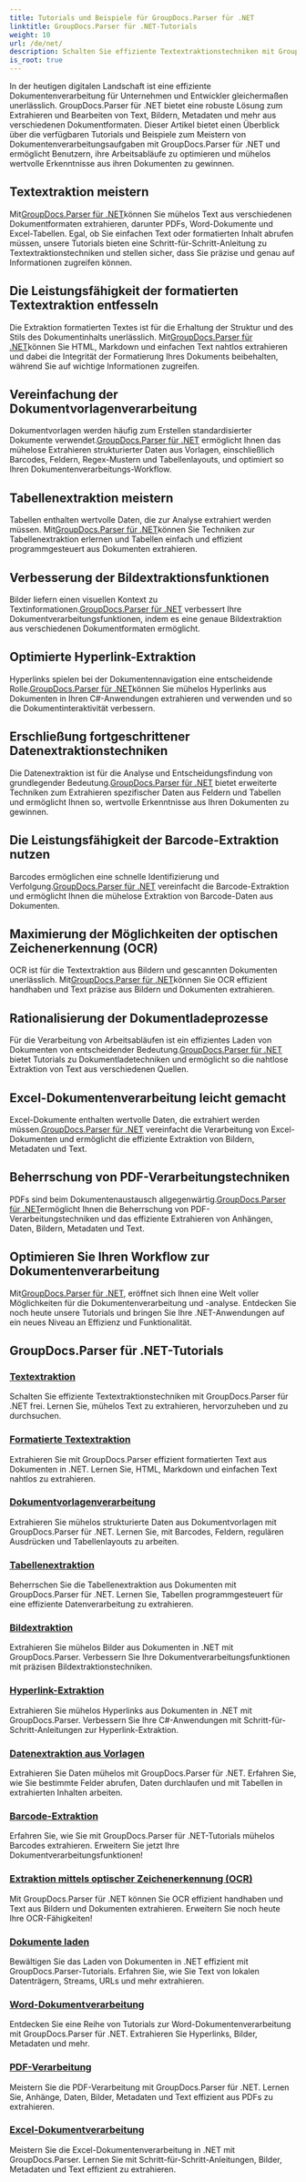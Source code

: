 ```yaml
---
title: Tutorials und Beispiele für GroupDocs.Parser für .NET
linktitle: GroupDocs.Parser für .NET-Tutorials
weight: 10
url: /de/net/
description: Schalten Sie effiziente Textextraktionstechniken mit GroupDocs.Parser für .NET frei. Extrahieren, markieren und durchsuchen Sie Text nahtlos für eine verbesserte Dokumentverarbeitung.
is_root: true
---
```

In der heutigen digitalen Landschaft ist eine effiziente Dokumentenverarbeitung für Unternehmen und Entwickler gleichermaßen unerlässlich. GroupDocs.Parser für .NET bietet eine robuste Lösung zum Extrahieren und Bearbeiten von Text, Bildern, Metadaten und mehr aus verschiedenen Dokumentformaten. Dieser Artikel bietet einen Überblick über die verfügbaren Tutorials und Beispiele zum Meistern von Dokumentenverarbeitungsaufgaben mit GroupDocs.Parser für .NET und ermöglicht Benutzern, ihre Arbeitsabläufe zu optimieren und mühelos wertvolle Erkenntnisse aus ihren Dokumenten zu gewinnen.

## Textextraktion meistern
 Mit[GroupDocs.Parser für .NET](./text-extraction/)können Sie mühelos Text aus verschiedenen Dokumentformaten extrahieren, darunter PDFs, Word-Dokumente und Excel-Tabellen. Egal, ob Sie einfachen Text oder formatierten Inhalt abrufen müssen, unsere Tutorials bieten eine Schritt-für-Schritt-Anleitung zu Textextraktionstechniken und stellen sicher, dass Sie präzise und genau auf Informationen zugreifen können.

## Die Leistungsfähigkeit der formatierten Textextraktion entfesseln
 Die Extraktion formatierten Textes ist für die Erhaltung der Struktur und des Stils des Dokumentinhalts unerlässlich. Mit[GroupDocs.Parser für .NET](./formatted-text-extraction/)können Sie HTML, Markdown und einfachen Text nahtlos extrahieren und dabei die Integrität der Formatierung Ihres Dokuments beibehalten, während Sie auf wichtige Informationen zugreifen.

## Vereinfachung der Dokumentvorlagenverarbeitung
 Dokumentvorlagen werden häufig zum Erstellen standardisierter Dokumente verwendet.[GroupDocs.Parser für .NET](./document-template-processing/) ermöglicht Ihnen das mühelose Extrahieren strukturierter Daten aus Vorlagen, einschließlich Barcodes, Feldern, Regex-Mustern und Tabellenlayouts, und optimiert so Ihren Dokumentenverarbeitungs-Workflow.

## Tabellenextraktion meistern
Tabellen enthalten wertvolle Daten, die zur Analyse extrahiert werden müssen. Mit[GroupDocs.Parser für .NET](./table-extraction/)können Sie Techniken zur Tabellenextraktion erlernen und Tabellen einfach und effizient programmgesteuert aus Dokumenten extrahieren.

## Verbesserung der Bildextraktionsfunktionen
 Bilder liefern einen visuellen Kontext zu Textinformationen.[GroupDocs.Parser für .NET](./image-extraction/) verbessert Ihre Dokumentverarbeitungsfunktionen, indem es eine genaue Bildextraktion aus verschiedenen Dokumentformaten ermöglicht.

## Optimierte Hyperlink-Extraktion
 Hyperlinks spielen bei der Dokumentennavigation eine entscheidende Rolle.[GroupDocs.Parser für .NET](./hyperlink-extraction/)können Sie mühelos Hyperlinks aus Dokumenten in Ihren C#-Anwendungen extrahieren und verwenden und so die Dokumentinteraktivität verbessern.

## Erschließung fortgeschrittener Datenextraktionstechniken
 Die Datenextraktion ist für die Analyse und Entscheidungsfindung von grundlegender Bedeutung.[GroupDocs.Parser für .NET](./data-extraction-from-templates/) bietet erweiterte Techniken zum Extrahieren spezifischer Daten aus Feldern und Tabellen und ermöglicht Ihnen so, wertvolle Erkenntnisse aus Ihren Dokumenten zu gewinnen.

## Die Leistungsfähigkeit der Barcode-Extraktion nutzen
Barcodes ermöglichen eine schnelle Identifizierung und Verfolgung.[GroupDocs.Parser für .NET](./barcode-extraction/) vereinfacht die Barcode-Extraktion und ermöglicht Ihnen die mühelose Extraktion von Barcode-Daten aus Dokumenten.

## Maximierung der Möglichkeiten der optischen Zeichenerkennung (OCR)
 OCR ist für die Textextraktion aus Bildern und gescannten Dokumenten unerlässlich. Mit[GroupDocs.Parser für .NET](./ocr-extraction/)können Sie OCR effizient handhaben und Text präzise aus Bildern und Dokumenten extrahieren.

## Rationalisierung der Dokumentladeprozesse
 Für die Verarbeitung von Arbeitsabläufen ist ein effizientes Laden von Dokumenten von entscheidender Bedeutung.[GroupDocs.Parser für .NET](./document-loading/) bietet Tutorials zu Dokumentladetechniken und ermöglicht so die nahtlose Extraktion von Text aus verschiedenen Quellen.

## Excel-Dokumentenverarbeitung leicht gemacht
 Excel-Dokumente enthalten wertvolle Daten, die extrahiert werden müssen.[GroupDocs.Parser für .NET](./excel-document-processing/) vereinfacht die Verarbeitung von Excel-Dokumenten und ermöglicht die effiziente Extraktion von Bildern, Metadaten und Text.

## Beherrschung von PDF-Verarbeitungstechniken
 PDFs sind beim Dokumentenaustausch allgegenwärtig.[GroupDocs.Parser für .NET](./pdf-processing/)ermöglicht Ihnen die Beherrschung von PDF-Verarbeitungstechniken und das effiziente Extrahieren von Anhängen, Daten, Bildern, Metadaten und Text.

## Optimieren Sie Ihren Workflow zur Dokumentenverarbeitung
 Mit[GroupDocs.Parser für .NET](./word-document-processing/), eröffnet sich Ihnen eine Welt voller Möglichkeiten für die Dokumentenverarbeitung und -analyse. Entdecken Sie noch heute unsere Tutorials und bringen Sie Ihre .NET-Anwendungen auf ein neues Niveau an Effizienz und Funktionalität.

## GroupDocs.Parser für .NET-Tutorials
### [Textextraktion](./text-extraction/)
Schalten Sie effiziente Textextraktionstechniken mit GroupDocs.Parser für .NET frei. Lernen Sie, mühelos Text zu extrahieren, hervorzuheben und zu durchsuchen.
### [Formatierte Textextraktion](./formatted-text-extraction/)
Extrahieren Sie mit GroupDocs.Parser effizient formatierten Text aus Dokumenten in .NET. Lernen Sie, HTML, Markdown und einfachen Text nahtlos zu extrahieren.
### [Dokumentvorlagenverarbeitung](./document-template-processing/)
Extrahieren Sie mühelos strukturierte Daten aus Dokumentvorlagen mit GroupDocs.Parser für .NET. Lernen Sie, mit Barcodes, Feldern, regulären Ausdrücken und Tabellenlayouts zu arbeiten.
### [Tabellenextraktion](./table-extraction/)
Beherrschen Sie die Tabellenextraktion aus Dokumenten mit GroupDocs.Parser für .NET. Lernen Sie, Tabellen programmgesteuert für eine effiziente Datenverarbeitung zu extrahieren.
### [Bildextraktion](./image-extraction/)
Extrahieren Sie mühelos Bilder aus Dokumenten in .NET mit GroupDocs.Parser. Verbessern Sie Ihre Dokumentverarbeitungsfunktionen mit präzisen Bildextraktionstechniken.
### [Hyperlink-Extraktion](./hyperlink-extraction/)
Extrahieren Sie mühelos Hyperlinks aus Dokumenten in .NET mit GroupDocs.Parser. Verbessern Sie Ihre C#-Anwendungen mit Schritt-für-Schritt-Anleitungen zur Hyperlink-Extraktion.
### [Datenextraktion aus Vorlagen](./data-extraction-from-templates/)
Extrahieren Sie Daten mühelos mit GroupDocs.Parser für .NET. Erfahren Sie, wie Sie bestimmte Felder abrufen, Daten durchlaufen und mit Tabellen in extrahierten Inhalten arbeiten.
### [Barcode-Extraktion](./barcode-extraction/)
Erfahren Sie, wie Sie mit GroupDocs.Parser für .NET-Tutorials mühelos Barcodes extrahieren. Erweitern Sie jetzt Ihre Dokumentverarbeitungsfunktionen!
### [Extraktion mittels optischer Zeichenerkennung (OCR)](./ocr-extraction/)
Mit GroupDocs.Parser für .NET können Sie OCR effizient handhaben und Text aus Bildern und Dokumenten extrahieren. Erweitern Sie noch heute Ihre OCR-Fähigkeiten!
### [Dokumente laden](./document-loading/)
Bewältigen Sie das Laden von Dokumenten in .NET effizient mit GroupDocs.Parser-Tutorials. Erfahren Sie, wie Sie Text von lokalen Datenträgern, Streams, URLs und mehr extrahieren.
### [Word-Dokumentverarbeitung](./word-document-processing/)
Entdecken Sie eine Reihe von Tutorials zur Word-Dokumentenverarbeitung mit GroupDocs.Parser für .NET. Extrahieren Sie Hyperlinks, Bilder, Metadaten und mehr.
### [PDF-Verarbeitung](./pdf-processing/)
Meistern Sie die PDF-Verarbeitung mit GroupDocs.Parser für .NET. Lernen Sie, Anhänge, Daten, Bilder, Metadaten und Text effizient aus PDFs zu extrahieren.
### [Excel-Dokumentverarbeitung](./excel-document-processing/)
Meistern Sie die Excel-Dokumentenverarbeitung in .NET mit GroupDocs.Parser. Lernen Sie mit Schritt-für-Schritt-Anleitungen, Bilder, Metadaten und Text effizient zu extrahieren.